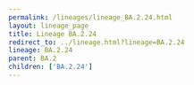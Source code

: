 ```yaml
---
permalink: /lineages/lineage_BA.2.24.html
layout: lineage_page
title: Lineage BA.2.24
redirect_to: ../lineage.html?lineage=BA.2.24
lineage: BA.2.24
parent: BA.2
children: ['BA.2.24']
---
```


